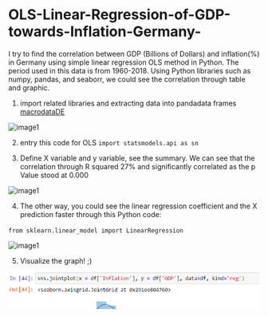 # OLS-Linear-Regression-of-GDP-towards-Inflation-Germany-

I try to find the correlation between GDP (Billions of Dollars) and inflation(%) in Germany using simple linear regression OLS method in Python. The period used in this data is from 1960-2018. Using Python libraries such as numpy, pandas, and seaborr, we could see the correlation through table and graphic.

1. import related libraries and extracting data into pandadata frames [macrodataDE](https://github.com/altheanabila/OLS-Linear-Regression-of-GDP-towards-Inflation-Germany-/blob/main/macrodataDE.xlsx)

![image1](https://github.com/altheanabila/OLS-Linear-Regression-of-GDP-towards-Inflation-Germany-/blob/main/macrodataDE1.png)


2. entry this code for OLS `import statsmodels.api as sn`

3. Define X variable and y variable, see the summary. We can see that the correlation through R squared 27% and significantly correlated as the p Value stood at 0.000

![image1](https://github.com/altheanabila/OLS-Linear-Regression-of-GDP-towards-Inflation-Germany-/blob/main/macrodataDE2.png)


4. The other way, you could see the linear regression coefficient and the X prediction faster through this Python code:

`from sklearn.linear_model import LinearRegression`

![image1](https://github.com/altheanabila/OLS-Linear-Regression-of-GDP-towards-Inflation-Germany-/blob/main/macrodataDE3.png)

5. Visualize the graph! ;)

![image1](https://github.com/altheanabila/OLS-Linear-Regression-of-GDP-towards-Inflation-Germany/blob/main/MacroDE5.png)

